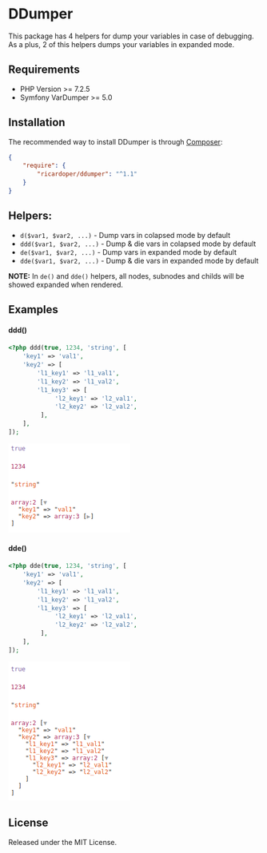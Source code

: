 # DDumper
This package has 4 helpers for dump your variables in case of debugging.
As a plus, 2 of this helpers dumps your variables in expanded mode.


## Requirements ##
- PHP Version >= 7.2.5
- Symfony VarDumper >= 5.0


## Installation ##
The recommended way to install DDumper is through [Composer](http://getcomposer.org/):

```json
{
    "require": {
        "ricardoper/ddumper": "^1.1"
    }
}
```


## Helpers:
+ `d($var1, $var2, ...)` - Dump vars in colapsed mode by default
+ `ddd($var1, $var2, ...)` - Dump & die vars in colapsed mode by default
+ `de($var1, $var2, ...)` - Dump vars in expanded mode by default
+ `dde($var1, $var2, ...)` - Dump & die vars in expanded mode by default

**NOTE:** In `de()` and `dde()` helpers, all nodes, subnodes and childs will be showed expanded when rendered.


## Examples ##

#### ddd()
```php
<?php ddd(true, 1234, 'string', [
    'key1' => 'val1',
    'key2' => [
        'l1_key1' => 'l1_val1',
        'l1_key2' => 'l1_val2',
        'l1_key3' => [
             'l2_key1' => 'l2_val1',
             'l2_key2' => 'l2_val2',
         ],
    ],
]);

```
![dd](https://raw.githubusercontent.com/ricardoper/ddumper/master/static/dd.png)


#### dde()
```php
<?php dde(true, 1234, 'string', [
    'key1' => 'val1',
    'key2' => [
        'l1_key1' => 'l1_val1',
        'l1_key2' => 'l1_val2',
        'l1_key3' => [
             'l2_key1' => 'l2_val1',
             'l2_key2' => 'l2_val2',
         ],
    ],
]);

```
![dd](https://raw.githubusercontent.com/ricardoper/ddumper/master/static/dde.png)


## License ##
Released under the MIT License.
